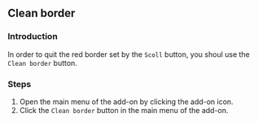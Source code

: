 ## Clean border 

### Introduction

In order to quit the red border set by the `Scoll` button, you shoul use the `Clean border` button.
 
### Steps

1. Open the main menu of the add-on by clicking the add-on icon.
2. Click the `Clean border` button in the main menu of the add-on.
